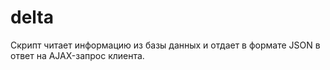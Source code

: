 # delta

Скрипт читает информацию из базы данных и отдает в формате JSON в ответ на AJAX-запрос клиента.